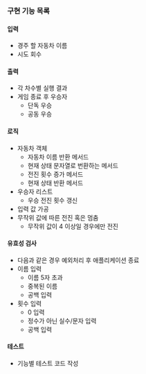 ### 구현 기능 목록

#### 입력

- 경주 할 자동차 이름
- 시도 회수

#### 출력

- 각 차수별 실행 결과
- 게임 종료 후 우승자
    - 단독 우승
    - 공동 우승

#### 로직

- 자동차 객체
    - 자동차 이름 반환 메서드
    - 현재 상태 문자열로 번환하는 메서드
    - 전진 횟수 증가 메서드
    - 현재 상태 반환 메서드
- 우승자 리스트
    - 우승 전진 횟수 갱신
- 입력 값 가공
- 무작위 값에 따른 전진 혹은 멈춤
    - 무작위 값이 4 이상일 경우에만 전진

#### 유효성 검사

- 다음과 같은 경우 예외처리 후 애플리케이션 종료
- 이름 입력
    - 이름 5자 초과
    - 중복된 이름
    - 공백 입력
- 횟수 입력
    - 0 입력
    - 정수가 아닌 실수/문자 입력
    - 공백 입력

#### 테스트

- 기능별 테스트 코드 작성